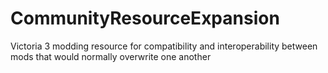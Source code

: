 # CommunityResourceExpansion
Victoria 3 modding resource for compatibility and interoperability between mods that would normally overwrite one another

##